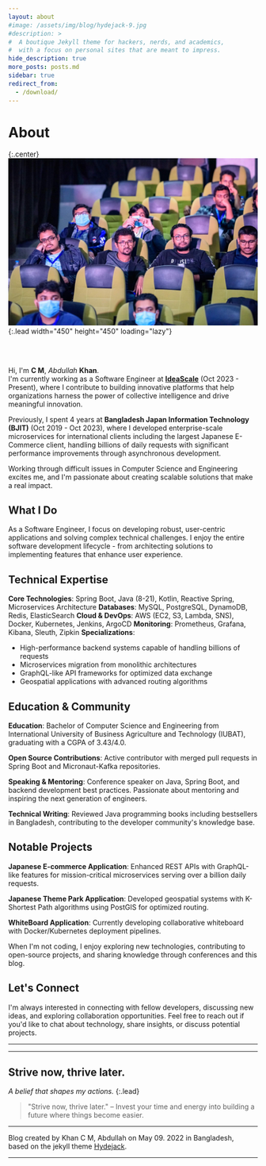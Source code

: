 ```yaml
---
layout: about
#image: /assets/img/blog/hydejack-9.jpg
#description: >
#  A boutique Jekyll theme for hackers, nerds, and academics,
#  with a focus on personal sites that are meant to impress.
hide_description: true
more_posts: posts.md
sidebar: true
redirect_from:
  - /download/
---
```


# About

{:.center}
![Abdullah Khan](/assets/img/jugbd_cm.JPG){:.lead width="450" height="450" loading="lazy"}



<br/><br/>

Hi, I'm **C M**, *Abdullah* **Khan**.<br>
I'm currently working as a Software Engineer at **[IdeaScale]** (Oct 2023 - Present), where I contribute to building
innovative platforms that help organizations harness the power of collective intelligence and drive meaningful innovation.<br>

Previously, I spent 4 years at **Bangladesh Japan Information Technology (BJIT)** (Oct 2019 - Oct 2023),
where I developed enterprise-scale microservices for international clients including the largest Japanese E-Commerce client,
handling billions of daily requests with significant performance improvements through asynchronous development.<br>

Working through difficult issues in Computer Science and Engineering excites me, and I'm passionate about creating
scalable solutions that make a real impact.<br>

## What I Do

As a Software Engineer, I focus on developing robust, user-centric applications and solving complex technical challenges.
I enjoy the entire software development lifecycle - from architecting solutions to implementing features that enhance user experience.

## Technical Expertise

**Core Technologies**: Spring Boot, Java (8-21), Kotlin, Reactive Spring, Microservices Architecture
**Databases**: MySQL, PostgreSQL, DynamoDB, Redis, ElasticSearch
**Cloud & DevOps**: AWS (EC2, S3, Lambda, SNS), Docker, Kubernetes, Jenkins, ArgoCD
**Monitoring**: Prometheus, Grafana, Kibana, Sleuth, Zipkin
**Specializations**:
- High-performance backend systems capable of handling billions of requests
- Microservices migration from monolithic architectures
- GraphQL-like API frameworks for optimized data exchange
- Geospatial applications with advanced routing algorithms

## Education & Community

**Education**: Bachelor of Computer Science and Engineering from International University of Business Agriculture and Technology (IUBAT), graduating with a CGPA of 3.43/4.0.

**Open Source Contributions**: Active contributor with merged pull requests in Spring Boot and Micronaut-Kafka repositories.

**Speaking & Mentoring**: Conference speaker on Java, Spring Boot, and backend development best practices. Passionate about mentoring and inspiring the next generation of engineers.

**Technical Writing**: Reviewed Java programming books including bestsellers in Bangladesh, contributing to the developer community's knowledge base.

## Notable Projects

**Japanese E-commerce Application**: Enhanced REST APIs with GraphQL-like features for mission-critical microservices serving over a billion daily requests.

**Japanese Theme Park Application**: Developed geospatial systems with K-Shortest Path algorithms using PostGIS for optimized routing.

**WhiteBoard Application**: Currently developing collaborative whiteboard with Docker/Kubernetes deployment pipelines.

When I'm not coding, I enjoy exploring new technologies, contributing to open-source projects, and sharing knowledge through conferences and this blog.

## Let's Connect

I'm always interested in connecting with fellow developers, discussing new ideas, and exploring collaboration opportunities. Feel free to reach out if you'd like to chat about technology, share insights, or discuss potential projects.

***

<!--post list-->

***

## Strive now, thrive later.

_A belief that shapes my actions._
{:.lead}

> "Strive now, thrive later." – Invest your time and energy into building a future where things become easier.
***

Blog created by Khan C M, Abdullah on May 09. 2022 in Bangladesh,<br>
based on the jekyll theme [Hydejack].

***

<!--author-->

<!-- Links -->
[IdeaScale]: https://ideascale.com/
[Hydejack]: https://hydejack.com